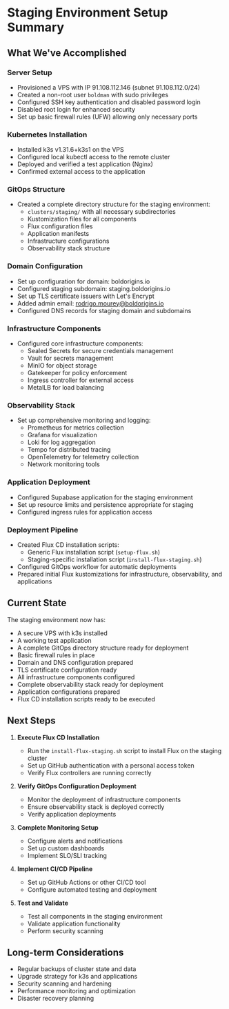 # Staging Environment Setup Summary

## What We've Accomplished

### Server Setup
- Provisioned a VPS with IP 91.108.112.146 (subnet 91.108.112.0/24)
- Created a non-root user `boldman` with sudo privileges
- Configured SSH key authentication and disabled password login
- Disabled root login for enhanced security
- Set up basic firewall rules (UFW) allowing only necessary ports

### Kubernetes Installation
- Installed k3s v1.31.6+k3s1 on the VPS
- Configured local kubectl access to the remote cluster
- Deployed and verified a test application (Nginx)
- Confirmed external access to the application

### GitOps Structure
- Created a complete directory structure for the staging environment:
  - `clusters/staging/` with all necessary subdirectories
  - Kustomization files for all components
  - Flux configuration files
  - Application manifests
  - Infrastructure configurations
  - Observability stack structure

### Domain Configuration
- Set up configuration for domain: boldorigins.io
- Configured staging subdomain: staging.boldorigins.io
- Set up TLS certificate issuers with Let's Encrypt
- Added admin email: rodrigo.mourey@boldorigins.io
- Configured DNS records for staging domain and subdomains

### Infrastructure Components
- Configured core infrastructure components:
  - Sealed Secrets for secure credentials management
  - Vault for secrets management
  - MinIO for object storage
  - Gatekeeper for policy enforcement
  - Ingress controller for external access
  - MetalLB for load balancing

### Observability Stack
- Set up comprehensive monitoring and logging:
  - Prometheus for metrics collection
  - Grafana for visualization
  - Loki for log aggregation
  - Tempo for distributed tracing
  - OpenTelemetry for telemetry collection
  - Network monitoring tools

### Application Deployment
- Configured Supabase application for the staging environment
- Set up resource limits and persistence appropriate for staging
- Configured ingress rules for application access

### Deployment Pipeline
- Created Flux CD installation scripts:
  - Generic Flux installation script (`setup-flux.sh`)
  - Staging-specific installation script (`install-flux-staging.sh`)
- Configured GitOps workflow for automatic deployments
- Prepared initial Flux kustomizations for infrastructure, observability, and applications

## Current State

The staging environment now has:
- A secure VPS with k3s installed
- A working test application
- A complete GitOps directory structure ready for deployment
- Basic firewall rules in place
- Domain and DNS configuration prepared
- TLS certificate configuration ready
- All infrastructure components configured
- Complete observability stack ready for deployment
- Application configurations prepared
- Flux CD installation scripts ready to be executed

## Next Steps

1. **Execute Flux CD Installation**
   - Run the `install-flux-staging.sh` script to install Flux on the staging cluster
   - Set up GitHub authentication with a personal access token
   - Verify Flux controllers are running correctly

2. **Verify GitOps Configuration Deployment**
   - Monitor the deployment of infrastructure components
   - Ensure observability stack is deployed correctly
   - Verify application deployments

3. **Complete Monitoring Setup**
   - Configure alerts and notifications
   - Set up custom dashboards
   - Implement SLO/SLI tracking

4. **Implement CI/CD Pipeline**
   - Set up GitHub Actions or other CI/CD tool
   - Configure automated testing and deployment

5. **Test and Validate**
   - Test all components in the staging environment
   - Validate application functionality
   - Perform security scanning

## Long-term Considerations

- Regular backups of cluster state and data
- Upgrade strategy for k3s and applications
- Security scanning and hardening
- Performance monitoring and optimization
- Disaster recovery planning 